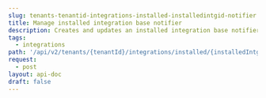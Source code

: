 ```yaml
---
slug: tenants-tenantid-integrations-installed-installedintgid-notifier
title: Manage installed integration base notifier
description: Creates and updates an installed integration base notifier.
tags:
  - integrations
path: '/api/v2/tenants/{tenantId}/integrations/installed/{installedIntgId}/notifier'
request:
  - post
layout: api-doc
draft: false
---
```

